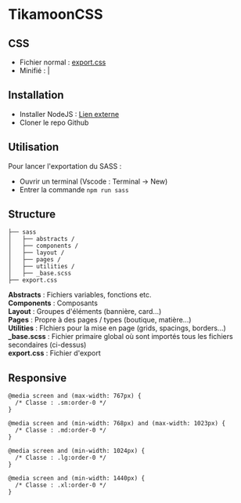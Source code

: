# TikamoonCSS

## CSS
 - Fichier normal : [export.css](https://github.com/pierredelattre/tikamooncss/blob/main/export.css)
 - Minifié : | 

## Installation
 - Installer NodeJS : [Lien externe](https://nodejs.org/en/download/current)
 - Cloner le repo Github
  
## Utilisation
Pour lancer l'exportation du SASS :
 - Ouvrir un terminal (Vscode : Terminal -> New)
 - Entrer la commande ```npm run sass```
  
## Structure
```
├── sass
│   ├── abstracts /
│   ├── components /
│   ├── layout /
│   ├── pages /
│   ├── utilities /
│   ├── _base.scss
├── export.css
```

**Abstracts** : Fichiers variables, fonctions etc.  
**Components** : Composants  
**Layout** : Groupes d'éléments (bannière, card...)  
**Pages** : Propre à des pages / types (boutique, matière...)  
**Utilities** : FIchiers pour la mise en page (grids, spacings, borders...)  
**_base.scss** : Fichier primaire global où sont importés tous les fichiers secondaires (ci-dessus)  
**export.css** : Fichier d'export

## Responsive
```
@media screen and (max-width: 767px) {
  /* Classe : .sm:order-0 */
}

@media screen and (min-width: 768px) and (max-width: 1023px) {
  /* Classe : .md:order-0 */
}

@media screen and (min-width: 1024px) {
  /* Classe : .lg:order-0 */
}

@media screen and (min-width: 1440px) {
  /* Classe : .xl:order-0 */
}
```